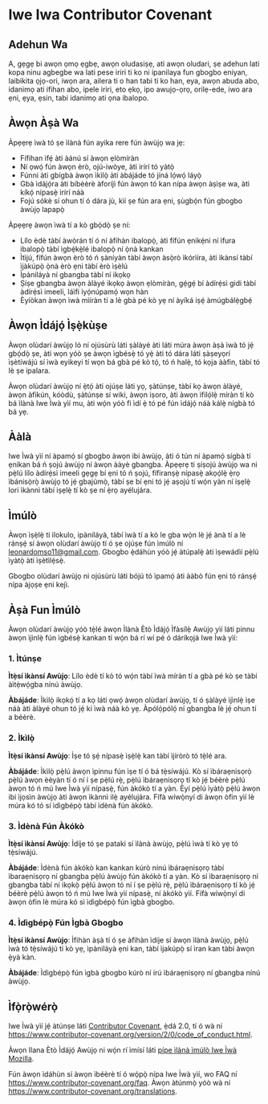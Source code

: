 # Iwe Iwa Contributor Covenant

## Adehun Wa

A, gẹgẹ bi awọn ọmọ ẹgbẹ, awọn oludasiṣẹ, ati awọn oludari, ṣe adehun lati kopa ninu agbegbe wa lati pese iriri ti ko ni ipanilaya fun gbogbo eniyan, laibikita ọjọ-ori, iwọn ara, ailera ti o han tabi ti ko han, eya, awọn abuda abo, idanimọ ati ifihan abo, ipele iriri, eto ẹkọ, ipo awujọ-ọrọ, orilẹ-ede, iwo ara ẹni, ẹya, ẹsin, tabi idanimọ ati ọna ibalopo.


## Àwọn Àṣà Wa

Àpẹẹrẹ ìwà tó ṣe ìlànà fún ayika rere fún àwùjọ wa jẹ:

* Fífihan ìfẹ́ àti àánú sí àwọn ẹlòmíràn
* Ní ọwọ́ fún àwọn èrò, ojú-iwòye, àti irírí tó yàtọ̀ 
* Fúnni àti gbígbà àwọn ìkìlọ̀ àti àbájáde tó jíná lọ́wọ́ láyọ̀ 
* Gbà ìdájọ́ra àti bíbèèrè àforíjì fún àwọn tó kan nípa àwọn àṣìṣe wa,
  àti kíkọ́ nípasẹ̀ irírí náà
* Fojú sókè sí ohun tí ó dára jù, kìí ṣe fún ara ẹni, ṣùgbọ́n fún 
  gbogbo àwùjọ lapapọ̀


Àpẹẹrẹ àwọn ìwà tí a kò gbọ́dọ̀ ṣe ní:

* Lílo èdè tàbí àwòrán tí ó ní àfihàn ibalopọ̀, àti fífún ẹnikẹ́ni ní ìfura ibalopọ̀ tàbí ìgbẹ́kẹ̀lé ibalopọ̀ ní ọ̀nà kankan
* Ìtìjú, fífún àwọn èrò tó ń ṣàníyàn tàbí àwọn àsọ̀rò ìkórìíra, àti ìkànsí tàbí ìjàkúpọ̀ ọ̀nà èrò ẹni tàbí èrò ìṣèlú
* Ìpàniláyà ní gbangba tàbí ní ikọkọ
* Ṣíṣe gbangba àwọn àlàyé ikọkọ àwọn ẹlòmíràn, gẹ́gẹ́ bí àdírẹ́sì gidi tàbí àdírẹ́sì imeeli, láìfi ìyọ́núpamọ́ wọn hàn
* Èyíòkan àwọn ìwà mìíràn tí a lè gbà pé kò yẹ ní àyíká iṣẹ́ àmúgbálẹ̀gbẹ́


## Àwọn Ìdájọ́ Ìṣẹ̀kùṣe

Àwọn olùdarí àwùjọ ló ní ojúsùrù láti ṣàlàyé àti láti múra àwọn àṣà ìwà tó jẹ́ gbọ́dọ̀ ṣe, àti wọn yóò ṣe àwọn ìgbésẹ̀ tó yẹ̀ àti tó dára láti ṣàṣeyọrí ìṣètíwájú sí ìwà eyikeyi tí wọn bá gbà pé kò tọ́, tó ń halẹ̀, tó kọja ààfin, tàbí tó lè ṣe ipalara.

Àwọn olùdarí àwùjọ ní ẹ̀tọ́ àti ojúṣe láti yọ, ṣàtúnṣe, tàbí kọ àwọn àlàyé, àwọn àfikún, kóòdù, ṣàtúnṣe sí wiki, àwọn iṣoro, àti àwọn ìfilọ́lẹ̀ míràn tí kò bá ìlànà Iwe Ìwà yìí mu, àti wọ́n yóò fi ìdí ẹ̀ tó pé fún ìdájọ́ náà kálẹ̀ nígbà tó bá yẹ.


## Ààlà

Iwe Ìwà yìí ní àpamọ́ sí gbogbo àwọn ibi àwùjọ, àti ó tún ní àpamọ́ sígbà tí ẹnikan bá ń ṣojú àwùjọ ní àwọn ààyè gbangba. Àpẹẹrẹ ti ṣíṣojú àwùjọ wa ni pẹ̀lú lílo àdírẹ́sì imeeli gẹgẹ bí ẹni tó ń ṣojú, fífiranṣẹ̀ nípasẹ̀ akọọ́lẹ̀ ẹ̀rọ ìbánisọ̀rọ̀ àwùjọ tó jẹ́ gbajúmọ̀, tàbí ṣe bí ẹni tó jẹ́ aṣojú tí wọ́n yàn ní iṣẹlẹ̀ lori ìkànnì tàbí iṣẹlẹ̀ tí kò ṣe ní ẹ̀rọ ayélujára.


## Ìmúlò

Àwọn ìṣẹ̀lẹ̀ ti ilokulo, ipàniláyà, tàbí ìwà tí a kò le gba wọ́n lè jẹ́ ànà tí a lè ránṣẹ́ sí àwọn olùdarí àwùjọ tí ó ṣe ojúṣe fún ìmúlò ní 
leonardomso11@gmail.com.
Gbogbo ẹ̀dáhùn yóò jẹ́ àtúpalẹ̀ àti ìṣewádìí pẹ̀lú ìyàtọ̀ àti ìṣètìlẹ́sẹ̀.

Gbogbo olùdarí àwùjọ ni ojúsùrù láti bójú tó ìpamọ́ àti ààbò fún ẹni tó ránṣẹ́ nípa àjọṣe ẹni kejì.

## Àṣà Fun Ìmúlò

Àwọn olùdarí àwùjọ yóò tẹ̀lé àwọn Ìlànà Ètò Ìdájọ́ Ìfàsílẹ̀ Awùjọ yìí láti pinnu àwọn ìjìnlẹ̀ fún ìgbésẹ̀ kankan tí wọ́n bá rí wí pé ó dáríkọjá Iwe Ìwà yìí:

### 1. Ìtúnṣe

**Ìtẹ̀sí ìkànsí Awùjọ**: Lílo èdè tí kò tó wọ́n tàbí ìwà míràn tí a gbà pé kò ṣe tàbí àìtẹ̀wọ́gba nínú àwùjọ.

**Àbájáde**: Ìkìlọ̀ ikọkọ́ tí a kọ láti ọwọ́ àwọn olùdarí àwùjọ, tí ó ṣàlàyé ìjìnlẹ̀ ìṣe náà àti àlàyé ohun tó jẹ́ kí ìwà náà kò yẹ. Àpólọ́pólọ́ ní gbangba lè jẹ́ ohun tí a béèrè.

### 2. Ìkìlọ̀

**Ìtẹ̀sí ìkànsí Awùjọ**: Ìṣe tó ṣẹ́ nípasẹ̀ ìṣẹ̀lẹ̀ kan tàbí ìjíròrò tó tẹ̀lé ara.

**Àbájáde**: Ìkìlọ̀ pẹ̀lú àwọn ìpinnu fún ìṣe tí ó bá tẹ̀síwájú. Kò sí ìbáraẹnisọrọ̀ pẹ̀lú àwọn èèyàn tí ó ní í ṣe pẹ̀lú rẹ̀, pẹ̀lú ìbáraẹnisọrọ tí kò jẹ́ béèrè pẹ̀lú àwọn tó ń mú Iwe Ìwà yìí nípasẹ̀, fún àkókò tí a yàn. Èyí pẹ̀lú ìyàtọ̀ pẹ̀lú àwọn ibi ìjọsìn àwùjọ àti àwọn ìkànnì ilẹ̀ ayélujára. Fífà wíwọ̀nyí di àwọn òfin yìí lè múra kó tó sí ìdìgbépọ̀ tàbí ìdènà fún àkókò.

### 3. Ìdènà Fún Àkókò

**Ìtẹ̀sí ìkànsí Awùjọ**: Ìdíje tó ṣe pataki sí ìlànà àwùjọ, pẹ̀lú ìwà tí kò yẹ tó tẹ̀síwájú.

**Àbájáde**: Ìdènà fún àkókò kan kankan kúrò nínú ìbáraẹnisọrọ tàbí ìbaraẹnisọrọ ní gbangba pẹ̀lú àwùjọ fún àkókò tí a yàn. Kò sí ìbaraẹnisọrọ ní gbangba tàbí ní ikọkọ̀ pẹ̀lú àwọn tó ní í ṣe pẹ̀lú rẹ̀, pẹ̀lú ìbáraẹnisọrọ tí kò jẹ́ béèrè pẹ̀lú àwọn tó ń mú Iwe Ìwà yìí nípasẹ̀, ní àkókò yìí. Fífà wíwọ̀nyí di àwọn òfin lè múra kó sì ìdìgbépọ̀ fún ìgbà gbogbo.

### 4. Ìdìgbépọ̀ Fún Ìgbà Gbogbo

**Ìtẹ̀sí ìkànsí Awùjọ**: Ìfihàn àṣà tí ó ṣe àfihàn ìdíje sí àwọn ìlànà àwùjọ, pẹ̀lú ìwà tó tẹ̀síwájú tí kò yẹ, ìpàniláyà ẹni kan, tàbí ìjakúpọ̀ sí ìran kan tàbí àwọn ẹ̀yà kàn.

**Àbájáde**: Ìdìgbépọ̀ fún ìgbà gbogbo kúrò ní irú ìbáraẹnisọrọ ní gbangba nínú àwùjọ.


## Ìfọ̀rọ̀wérọ̀

Iwe Ìwà yìí jẹ́ àtúnṣe láti [Contributor Covenant][homepage],
ẹ̀dá 2.0, tí ó wà ní 
https://www.contributor-covenant.org/version/2/0/code_of_conduct.html.

Àwọn Ilana Ètò Ìdájọ́ Awùjọ ni wọ́n rí ìmísí láti [pípe ìlànà ìmúlò Iwe Ìwà
Mozilla](https://github.com/mozilla/diversity).

[homepage]: https://www.contributor-covenant.org

Fún àwọn ìdáhùn sí àwọn ìbéèrè tí ó wọ́pọ̀ nípa Iwe Ìwà yìí, wo FAQ ní 
https://www.contributor-covenant.org/faq. Àwọn àtúnmọ̀ yóò wà ní 
https://www.contributor-covenant.org/translations.

